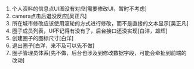 1. 个人资料的信息点UI图没有对应[需要修改UI，暂时不考虑]
2. camera点击后退没反应[吴正凡]
3. 所在城市修改应该使用滚轮的方式进行修改，而不是直接的文本显示[吴正凡]
5. 圈子成员列表，UI不记得有没有了，后台接口还没实现[白洋，雄辉]
6. 创建圈子的图标尺寸[白洋]
7. 退出圈子[白洋，来不及可以先不做]
8. 圈子管理员体系[先不做，后台也涉及到修改数据字段，可能会牵扯到前端的改动]